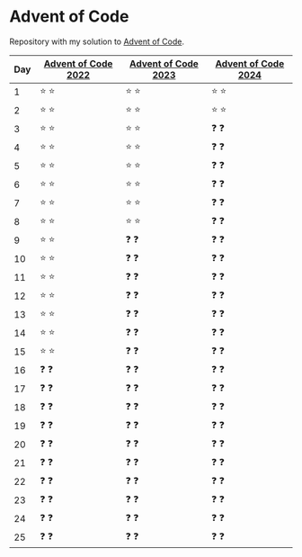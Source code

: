 # Advent of Code

Repository with my solution to [Advent of Code](https://adventofcode.com).

| Day | [Advent of Code 2022](https://adventofcode.com/2022/) | [Advent of Code 2023](https://adventofcode.com/2023/) | [Advent of Code 2024](https://adventofcode.com/2024/) |
| --- | ----------------------------------------------------- | ----------------------------------------------------- | ----------------------------------------------------- |
| 1   | :star: :star:                                         | :star: :star:                                         | :star: :star:                                         |
| 2   | :star: :star:                                         | :star: :star:                                         | :star: :star:                                         |
| 3   | :star: :star:                                         | :star: :star:                                         | :question: :question:                                 |
| 4   | :star: :star:                                         | :star: :star:                                         | :question: :question:                                 |
| 5   | :star: :star:                                         | :star: :star:                                         | :question: :question:                                 |
| 6   | :star: :star:                                         | :star: :star:                                         | :question: :question:                                 |
| 7   | :star: :star:                                         | :star: :star:                                         | :question: :question:                                 |
| 8   | :star: :star:                                         | :star: :star:                                         | :question: :question:                                 |
| 9   | :star: :star:                                         | :question: :question:                                 | :question: :question:                                 |
| 10  | :star: :star:                                         | :question: :question:                                 | :question: :question:                                 |
| 11  | :star: :star:                                         | :question: :question:                                 | :question: :question:                                 |
| 12  | :star: :star:                                         | :question: :question:                                 | :question: :question:                                 |
| 13  | :star: :star:                                         | :question: :question:                                 | :question: :question:                                 |
| 14  | :star: :star:                                         | :question: :question:                                 | :question: :question:                                 |
| 15  | :star: :star:                                         | :question: :question:                                 | :question: :question:                                 |
| 16  | :question: :question:                                 | :question: :question:                                 | :question: :question:                                 |
| 17  | :question: :question:                                 | :question: :question:                                 | :question: :question:                                 |
| 18  | :question: :question:                                 | :question: :question:                                 | :question: :question:                                 |
| 19  | :question: :question:                                 | :question: :question:                                 | :question: :question:                                 |
| 20  | :question: :question:                                 | :question: :question:                                 | :question: :question:                                 |
| 21  | :question: :question:                                 | :question: :question:                                 | :question: :question:                                 |
| 22  | :question: :question:                                 | :question: :question:                                 | :question: :question:                                 |
| 23  | :question: :question:                                 | :question: :question:                                 | :question: :question:                                 |
| 24  | :question: :question:                                 | :question: :question:                                 | :question: :question:                                 |
| 25  | :question: :question:                                 | :question: :question:                                 | :question: :question:                                 |
